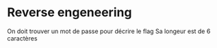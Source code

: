 # Reverse engeneering

On doit trouver un mot de passe pour décrire le flag
Sa longeur est de 6 caractères